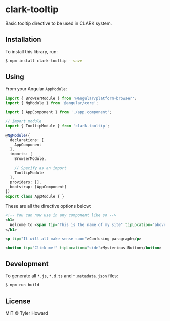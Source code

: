 # clark-tooltip
Basic tooltip directive to be used in CLARK system.

## Installation

To install this library, run:

```bash
$ npm install clark-tooltip --save
```

## Using


From your Angular `AppModule`:

```typescript
import { BrowserModule } from '@angular/platform-browser';
import { NgModule } from '@angular/core';

import { AppComponent } from './app.component';

// Import module
import { TooltipModule } from 'clark-tooltip';

@NgModule({
  declarations: [
    AppComponent
  ],
  imports: [
    BrowserModule,

    // Specify as an import
    TooltipModule
  ],
  providers: [],
  bootstrap: [AppComponent]
})
export class AppModule { }
```

These are all the directive options below:
```xml
<!-- You can now use in any component like so -->
<h1>
  Welcome to <span tip="This is the name of my site" tipLocation="above">{{strangeTitle}}</span>!
</h1>

<p tip="It will all make sense soon">Confusing paragraph</p>

<button tip="Click me!" tipLocation="side">Mysterious Button</button>

```

## Development

To generate all `*.js`, `*.d.ts` and `*.metadata.json` files:

```bash
$ npm run build
```

## License

MIT © Tyler Howard

